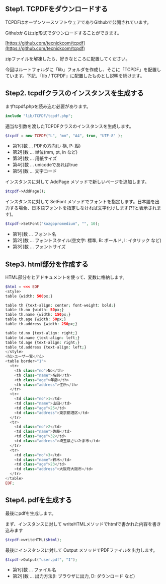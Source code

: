 ## Step1. TCPDFをダウンロードする

TCPDFはオープンソースソフトウェアでありGithubで公開されています。

Githubからはzip形式でダウンロードすることができます。

[https://github.com/tecnickcom/tcpdf](https://github.com/tecnickcom/tcpdf)

zipファイルを解凍したら、好きなところに配置してください。

今回はルートフォルダに「lib」フォルダを作成し、そこに「TCPDF」を配置しています。下記、「lib / TCPDF」に配置したものとし説明を続けます。

## Step2. tcpdfクラスのインスタンスを生成する

まずtcpdf.phpを読み込む必要があります。

```php
include "lib/TCPDF/tcpdf.php";
```

適当な引数を渡したTCPDFクラスのインスタンスを生成します。

```php
$tcpdf = new TCPDF("L", "mm", "A4", true, "UTF-8" );
```

- 第1引数 … PDFの方向(L: 横, P: 縦)
- 第2引数 … 単位(mm, pt, in など)
- 第3引数 … 用紙サイズ
- 第4引数 … unicodeであればtrue
- 第5引数 … 文字コード

インスタンスに対して AddPage メソッドで新しいページを追加します。

```php
$tcpdf->AddPage();
```

インスタンスに対して SetFont メソッドでフォントを指定します。日本語を出力する場合、日本語フォントを指定しなければ文字化けします(??と表示されます)。

```php
$tcpdf->SetFont("kozgopromedium", "", 10);
```

- 第1引数 … フォント名
- 第2引数 … フォントスタイル(空文字: 標準, B: ボールド, I: イタリック など)
- 第3引数 … フォントサイズ

## Step3. html部分を作成する

HTML部分をヒアドキュメントを使って、変数に格納します。

```php
$html = <<< EOF
<style>
table {width: 500px;}

table th {text-align: center; font-weight: bold;}
table th.no {width: 50px;}
table th.name {width: 150px;}
table th.age {width: 50px;}
table th.address {width: 250px;}

table td.no {text-align: right;}
table td.name {text-align: left;}
table td.age {text-align: right;}
table td.address {text-align: left;}
</style>
<h1>ユーザ一覧</h1>
<table border="1">
  <tr>
    <th class="no">No</th>
    <th class="name">名前</th>
    <th class="age">年齢</th>
    <th class="address">住所</th>
  </tr>
  <tr>
    <td class="no">1</td>
    <td class="name">山田</td>
    <td class="age">25</td>
    <td class="address">東京都港区</td>
  </tr>
  <tr>
    <td class="no">2</td>
    <td class="name">佐藤</td>
    <td class="age">32</td>
    <td class="address">埼玉県さいたま市</td>
  </tr>
  <tr>
    <td class="no">3</td>
    <td class="name">鈴木</td>
    <td class="age">23</td>
    <td class="address">大阪府大阪市</td>
  </tr>
</table>
EOF;
```

## Step4. pdfを生成する

最後にpdfを生成します。

まず、インスタンスに対して writeHTMLメソッドでhtmlで書かれた内容を書き込みます

```php
$tcpdf->writeHTML($html);
```

最後にインスタンスに対して Output メソッドでPDFファイルを出力します。

```php
$tcpdf->Output("user.pdf", "I");
```

- 第1引数 … ファイル名
- 第2引数 … 出力方法(I: ブラウザに出力, D: ダウンロード など)